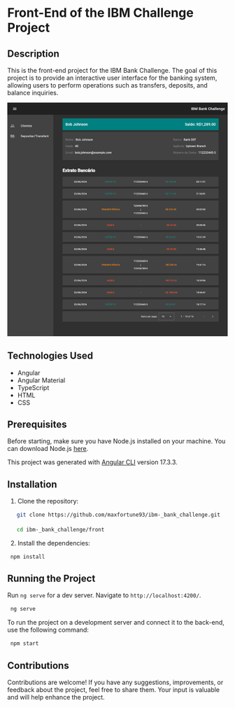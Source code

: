 # Front-End of the IBM Challenge Project

## Description

This is the front-end project for the IBM Bank Challenge. The goal of this project is to provide an interactive user interface for the banking system, allowing users to perform operations such as transfers, deposits, and balance inquiries.

![alt text](src/assets/bank_1.png)

## Technologies Used

- Angular
- Angular Material
- TypeScript
- HTML
- CSS

## Prerequisites

Before starting, make sure you have Node.js installed on your machine. You can download Node.js [here](https://nodejs.org/).

This project was generated with [Angular CLI](https://github.com/angular/angular-cli) version 17.3.3.

## Installation

1. Clone the repository:

```bash
   git clone https://github.com/maxfortune93/ibm-_bank_challenge.git

   cd ibm-_bank_challenge/front
```

2. Install the dependencies:

```bash
 npm install
```

## Running the Project

Run `ng serve` for a dev server. Navigate to `http://localhost:4200/`.

```bash
 ng serve
```

To run the project on a development server and connect it to the back-end, use the following command:

```bash
 npm start
```

## Contributions
Contributions are welcome! If you have any suggestions, improvements, or feedback about the project, feel free to share them. Your input is valuable and will help enhance the project.

